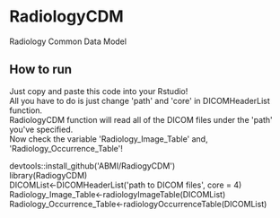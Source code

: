 # RadiologyCDM
Radiology Common Data Model

## How to run
<p>Just copy and paste this code into your Rstudio!<br> All you have to do is just change 'path' and 'core' in DICOMHeaderList function.<br>RadiologyCDM function will read all of the DICOM files under the 'path' you've specified. <br>Now check the variable 'Radiology_Image_Table' and, 'Radiology_Occurrence_Table'!</p>
devtools::install_github('ABMI/RadiogyCDM')<br>
library(RadiogyCDM)<br>
DICOMList<-DICOMHeaderList('path to DICOM files', core = 4)<br>
Radiology_Image_Table<-radiologyImageTable(DICOMList)<br>
Radiology_Occurrence_Table<-radiologyOccurrenceTable(DICOMList)
